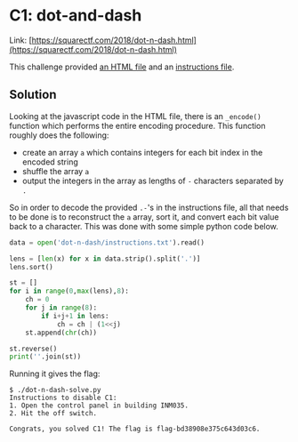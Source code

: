 # C1: dot-and-dash

Link: [https://squarectf.com/2018/dot-n-dash.html](https://squarectf.com/2018/dot-n-dash.html)

This challenge provided [an HTML file](./files/dot-n-dash/dot-n-dash.html) and an [instructions file](./files/dot-n-dash/instructions.txt).

## Solution

Looking at the javascript code in the HTML file, there is an `_encode()` function which performs the entire encoding procedure. This function roughly does the following:

* create an array `a` which contains integers for each bit index in the encoded string
* shuffle the array `a`
* output the integers in the array as lengths of `-` characters separated by `.`

So in order to decode the provided `.-`'s in the instructions file, all that needs to be done is to reconstruct the `a` array, sort it, and convert each bit value back to a character. This was done with some simple python code below.

```python
data = open('dot-n-dash/instructions.txt').read()

lens = [len(x) for x in data.strip().split('.')]
lens.sort()

st = []
for i in range(0,max(lens),8):
	ch = 0
	for j in range(8):
		if i+j+1 in lens:
			ch = ch | (1<<j)
	st.append(chr(ch))

st.reverse()
print(''.join(st))
```

Running it gives the flag:

```
$ ./dot-n-dash-solve.py 
Instructions to disable C1:
1. Open the control panel in building INM035.
2. Hit the off switch.

Congrats, you solved C1! The flag is flag-bd38908e375c643d03c6.

```